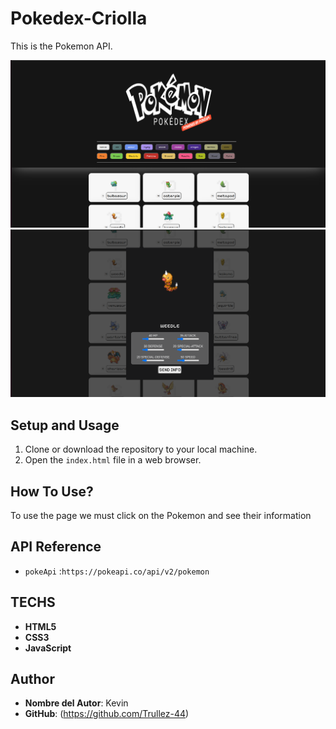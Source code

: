 # Pokedex-Criolla
This is the Pokemon API.


<img src="./img/img1.png">
<img src="./img/img2.png">


## Setup and Usage
1. Clone or download the repository to your local machine.
2. Open the `index.html` file in a web browser.
## How To Use?
To use the page we must click on the Pokemon and see their information
## API Reference
+ `pokeApi` :```https://pokeapi.co/api/v2/pokemon```

## TECHS
+ **HTML5**
+ **CSS3**
+ **JavaScript**

## Author
- **Nombre del Autor**: Kevin
- **GitHub**: (https://github.com/Trullez-44)
